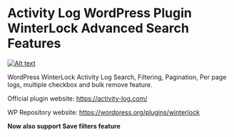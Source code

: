 # Activity Log WordPress Plugin WinterLock Advanced Search Features

[![Alt text](https://img.youtube.com/vi/XI1tv_M-ymQ/0.jpg)](https://www.youtube.com/watch?v=XI1tv_M-ymQ)


WordPress WinterLock Activity Log Search, Filtering, Pagination, Per page logs, multiple checkbox and bulk remove feature.

Official plugin website: https://activity-log.com/

WP Repository website: https://wordpress.org/plugins/winterlock

**Now also support Save filters feature**